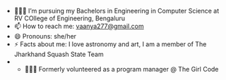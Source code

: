 - 👩🏻‍🎓 I’m pursuing my Bachelors in Engineering in Computer Science at RV COllege of Engineering, Bengaluru
- 📫 How to reach me: vaanya277@gmail.com
- 😄 Pronouns: she/her
- ⚡ Facts about me: I love astronomy and art, I am a member of The Jharkhand Squash State Team
- - 👩🏻‍💻 Formerly volunteered as a program manager @ The Girl Code

<!---
vaanyaasingh/vaanyaasingh is a ✨ special ✨ repository because its `README.md` (this file) appears on your GitHub profile.
You can click the Preview link to take a look at your changes.
--->
